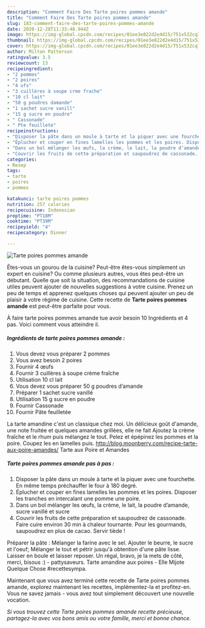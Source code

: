 ```yaml
---
description: "Comment Faire Des Tarte poires pommes amande"
title: "Comment Faire Des Tarte poires pommes amande"
slug: 183-comment-faire-des-tarte-poires-pommes-amande
date: 2020-12-28T11:33:48.944Z
image: https://img-global.cpcdn.com/recipes/01ee3e822d2e4d15/751x532cq70/tarte-poires-pommes-amande-photo-principale-de-la-recette.jpg
thumbnail: https://img-global.cpcdn.com/recipes/01ee3e822d2e4d15/751x532cq70/tarte-poires-pommes-amande-photo-principale-de-la-recette.jpg
cover: https://img-global.cpcdn.com/recipes/01ee3e822d2e4d15/751x532cq70/tarte-poires-pommes-amande-photo-principale-de-la-recette.jpg
author: Milton Patterson
ratingvalue: 3.5
reviewcount: 13
recipeingredient:
- "2 pommes"
- "2 poires"
- "4 ufs"
- "3 cuillères à soupe crme frache"
- "10 cl lait"
- "50 g poudres damande"
- "1 sachet sucre vanill"
- "15 g sucre en poudre"
- " Cassonade"
- " Pte feuillete"
recipeinstructions:
- "Disposer la pâte dans un moule à tarte et la piquer avec une fourchette. En même temps préchauffer le four à 180 degré."
- "Éplucher et couper en fines lamelles les pommes et les poires. Disposer les tranches en intercalant une pomme une poire."
- "Dans un bol mélanger les œufs, la crème, le lait, la poudre d’amande, sucre vanillé et sucre"
- "Couvrir les fruits de cette préparation et saupoudrez de cassonade. Faire cuire environ 30 min à chaleur tournante. Pour les gourmands, saupoudrez en plus de cacao. Servir tiède !"
categories:
- Resep
tags:
- tarte
- poires
- pommes

katakunci: tarte poires pommes 
nutrition: 257 calories
recipecuisine: Indonesian
preptime: "PT18M"
cooktime: "PT39M"
recipeyield: "4"
recipecategory: Dinner

---
```



![Tarte poires pommes amande](https://img-global.cpcdn.com/recipes/01ee3e822d2e4d15/751x532cq70/tarte-poires-pommes-amande-photo-principale-de-la-recette.jpg)

Êtes-vous un gourou de la cuisine? Peut-être êtes-vous simplement un expert en cuisine? Ou comme plusieurs autres, vous êtes peut-être un débutant. Quelle que soit la situation, des recommandations de cuisine utiles peuvent ajouter de nouvelles suggestions à votre cuisine. Prenez un peu de temps et apprenez quelques choses qui peuvent ajouter un peu de plaisir à votre régime de cuisine. Cette recette de <strong> Tarte poires pommes amande </strong> est peut-être parfaite pour vous.

<!--inarticleads1-->

À faire tarte poires pommes amande tue avoir besoin 10 Ingrédients et 4 pas. Voici comment vous atteindre il.

##### Ingrédients de tarte poires pommes amande :

1. Vous devez vous préparer 2 pommes
1. Vous avez besoin 2 poires
1. Fournir 4 œufs
1. Fournir 3 cuillères à soupe crème fraîche
1. Utilisation 10 cl lait
1. Vous devez vous préparer 50 g poudres d’amande
1. Préparer 1 sachet sucre vanillé
1. Utilisation 15 g sucre en poudre
1. Fournir  Cassonade
1. Fournir  Pâte feuilletée


La tarte amandine c&#39;est un classique chez moi. Un délicieux goût d&#39;amande, une note fruitée et quelques amandes grillées, elle ne fait Ajoutez la crème fraîche et le rhum puis mélangez le tout. Pelez et épépinez les pommes et la poire. Coupez les en lamelles puis. http://blog.moonberry.com/recipe-tarte-aux-poire-amandes/ Tarte aux Poire et Amandes 

<!--inarticleads2-->

##### Tarte poires pommes amande pas à pas :

1. Disposer la pâte dans un moule à tarte et la piquer avec une fourchette. En même temps préchauffer le four à 180 degré.
1. Éplucher et couper en fines lamelles les pommes et les poires. Disposer les tranches en intercalant une pomme une poire.
1. Dans un bol mélanger les œufs, la crème, le lait, la poudre d’amande, sucre vanillé et sucre
1. Couvrir les fruits de cette préparation et saupoudrez de cassonade. Faire cuire environ 30 min à chaleur tournante. Pour les gourmands, saupoudrez en plus de cacao. Servir tiède !


Préparer la pâte : Mélanger la farine avec le sel. Ajouter le beurre, le sucre et l&#39;oeuf; Mélanger le tout et pétrir jusqu&#39;à obtention d&#39;une pâte lisse. Laisser en boule et laisser reposer. Un régal, bravo, je la mets de côté, merci, bisous :) - pattysaveurs. Tarte amandine aux poires - Elle Mijote Quelque Chose #recettesympa. 

<!--inarticleads1-->

<p>
Maintenant que vous avez terminé cette recette de Tarte poires pommes amande, explorez maintenant les recettes, implémentez-la et profitez-en. Vous ne savez jamais - vous avez tout simplement découvert une nouvelle vocation.
</p>

<p>
<i>Si vous trouvez cette Tarte poires pommes amande recette précieuse, partagez-la avec vos bons amis ou votre famille, merci et bonne chance.</i>
</p>
